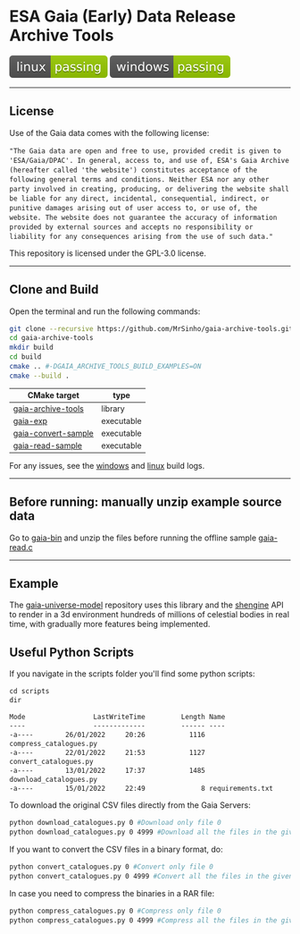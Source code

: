 # ESA Gaia (Early) Data Release Archive Tools

[![linux-status](.shci/linux/exit_code.svg)](.shci/linux/log.md)
[![windows-status](.shci/windows/exit_code.svg)](.shci/windows/log.md)

---

## License

Use of the Gaia data comes with the following license:
 
`"The Gaia data are open and free to use, provided credit is given to 'ESA/Gaia/DPAC'. In general, access to, and use of, ESA's Gaia Archive (hereafter called 'the website') constitutes acceptance of the following general terms and conditions. Neither ESA nor any other party involved in creating, producing, or delivering the website shall be liable for any direct, incidental, consequential, indirect, or punitive damages arising out of user access to, or use of, the website. The website does not guarantee the accuracy of information provided by external sources and accepts no responsibility or liability for any consequences arising from the use of such data."`

This repository is licensed under the GPL-3.0 license.

---

## Clone and Build

Open the terminal and run the following commands:
```bash
git clone --recursive https://github.com/MrSinho/gaia-archive-tools.git
cd gaia-archive-tools
mkdir build
cd build
cmake .. #-DGAIA_ARCHIVE_TOOLS_BUILD_EXAMPLES=ON
cmake --build .
```


| CMake target                                                        | type       |
|---------------------------------------------------------------------|------------|
| [gaia-archive-tools](./gaia-archive-tools/src/gaia-archive-tools.c) | library    |
| [gaia-exp](./gaia-archive-tools/src/gaia-exp.c)                     | executable |
| [gaia-convert-sample](./samples/src/gaia-convert.c)                 | executable |
| [gaia-read-sample](./samples/gaia-read.c)                           | executable |

For any issues, see the [windows](.shci/windows/log.md) and [linux](.shci/linux/log.md) build logs.

---

## Before running: manually unzip example source data

Go to [gaia-bin](./gaia-bin) and unzip the files before running the offline sample [gaia-read.c](./samples/src/gaia-read.c) 

---

## Example

The [gaia-universe-model](https://github.com/mrsinho/gaia-universe-model) repository uses this library and the [shengine](https://github.com/mrsinho/shengine) API to render in a 3d environment hundreds of millions of celestial bodies in real time, with gradually more features being implemented.

## Useful Python Scripts

If you navigate in the scripts folder you'll find some python scripts:
```batch
cd scripts
dir
```

```batch
Mode                 LastWriteTime         Length Name
----                 -------------         ------ ----
-a----        26/01/2022     20:26           1116 compress_catalogues.py
-a----        22/01/2022     21:53           1127 convert_catalogues.py
-a----        13/01/2022     17:37           1485 download_catalogues.py
-a----        15/01/2022     22:49              8 requirements.txt
```

To download the original CSV files directly from the Gaia Servers:

```bash 
python download_catalogues.py 0 #Download only file 0
python download_catalogues.py 0 4999 #Download all the files in the given range
```

If you want to convert the CSV files in a binary format, do:

```bash
python convert_catalogues.py 0 #Convert only file 0 
python convert_catalogues.py 0 4999 #Convert all the files in the given range 
```

In case you need to compress the binaries in a RAR file:

```bash
python compress_catalogues.py 0 #Compress only file 0 
python compress_catalogues.py 0 4999 #Compress all the files in the given range 
```
